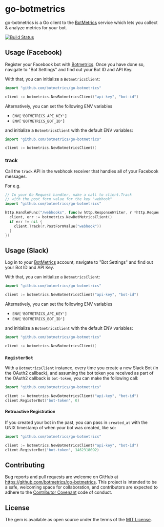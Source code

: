 # go-botmetrics

go-botmetrics is a Go client to the
[BotMetrics](https://getbotmetrics.com) service which lets you collect
&amp; analyze metrics for your bot.

[![Build
Status](https://travis-ci.org/botmetrics/go-botmetrics.svg?branch=master)](https://travis-ci.org/botmetrics/go-botmetrics)

## Usage (Facebook)

Register your Facebook bot with
[Botmetrics](https://getbotmetrics.com). Once you have done so, navigate to "Bot Settings" and find out your Bot ID and API Key.

With that, you can initialize a `BotmetricsClient`:

```go
import "github.com/botmetrics/go-botmetrics"

client := botmetrics.NewBotmetricsClient("api-key", "bot-id")
```

Alternatively, you can set the following ENV variables

- `ENV['BOTMETRICS_API_KEY']`
- `ENV['BOTMETRICS_BOT_ID']`

and initialize a `BotmetricsClient` with the default ENV variables:

```go
import "github.com/botmetrics/go-botmetrics"

client := botmetrics.NewBotmetricsClient()
```

### track

Call the `track` API in the webhook receiver that handles all of your
Facebook messages.

For e.g.

```go
// In your Go Request handler, make a call to client.Track
// with the post form value for the key "webhook"
import "github.com/botmetrics/go-botmetrics"

http.HandleFunc("/webhooks", func(w http.ResponseWriter, r *http.Request) {
  client, err := botmetrics.NewBotMetricsClient()
  if err != nil {
    client.Track(r.PostFormValue("webhook"))
  }
})
```

## Usage (Slack)

Log in to your [BotMetrics](https://getbotmetrics.com) account, navigate
to "Bot Settings" and find out your Bot ID and API Key.

With that, you can initialize a `BotmetricsClient`:

```go
import "github.com/botmetrics/go-botmetrics"

client := botmetrics.NewBotmetricsClient("api-key", "bot-id")
```

Alternatively, you can set the following ENV variables

- `ENV['BOTMETRICS_API_KEY']`
- `ENV['BOTMETRICS_BOT_ID']`

and initialize a `BotmetricsClient` with the default ENV variables:

```go
import "github.com/botmetrics/go-botmetrics"

client := botmetrics.NewBotmetricsClient()
```

### `RegisterBot`

With a `BotmetricsClient` instance,
every time you create a new Slack Bot (in the OAuth2 callback),
and assuming the bot token you received as part of the OAuth2 callback is `bot-token`,
you can make the following call:

```go
import "github.com/botmetrics/go-botmetrics"

client := botmetrics.NewBotmetricsClient("api-key", "bot-id")
client.RegisterBot('bot-token', 0)
```

#### Retroactive Registration

If you created your bot in the past, you can pass in `created_at` with
the UNIX timestamp of when your bot was created, like so:

```go
import "github.com/botmetrics/go-botmetrics"

client := botmetrics.NewBotmetricsClient("api-key", "bot-id")
client.RegisterBot('bot-token', 1462318092)
```

## Contributing

Bug reports and pull requests are welcome on GitHub at https://github.com/botmetrics/go-botmetrics. This project is intended to be a safe, welcoming space for collaboration, and contributors are expected to adhere to the [Contributor Covenant](http://contributor-covenant.org) code of conduct.


## License

The gem is available as open source under the terms of the [MIT License](http://opensource.org/licenses/MIT).
